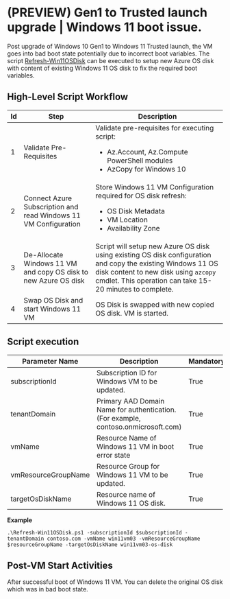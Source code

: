 # (PREVIEW) Gen1 to Trusted launch upgrade | Windows 11 boot issue.

Post upgrade of Windows 10 Gen1 to Windows 11 Trusted launch, the VM goes into bad boot state potentially due to incorrect boot variables. The script [Refresh-Win11OSDisk](./Refresh-Win11OSDisk.ps1) can be executed to setup new Azure OS disk with content of existing Windows 11 OS disk to fix the required boot variables.

## High-Level Script Workflow

Id    |    Step    |    Description
-|-|-
1    |    Validate Pre-Requisites    |    Validate pre-requisites for executing script:<ul><li>Az.Account, Az.Compute PowerShell modules<li>AzCopy for Windows 10</li></ul>
2    |    Connect Azure Subscription and read Windows 11 VM Configuration    |    Store Windows 11 VM Configuration required for OS disk refresh:<ul><li>OS Disk Metadata<li>VM Location<li>Availability Zone</li></ul>
3    |    De-Allocate Windows 11 VM and copy OS disk to new Azure OS disk    |    Script will setup new Azure OS disk using existing OS disk configuration and copy the existing Windows 11 OS disk content to new disk using `azcopy` cmdlet. This operation can take 15-20 minutes to complete.
4    |    Swap OS Disk and start Windows 11 VM    |    OS Disk is swapped with new copied OS disk. VM is started.

## Script execution

Parameter Name    |    Description    |    Mandatory
-|-|-
subscriptionId    |    Subscription ID for Windows VM to be updated.    |    True
tenantDomain    |    Primary AAD Domain Name for authentication. (For example, contoso.onmicrosoft.com)    |    True
vmName    |    Resource Name of Windows 11 VM in boot error state    |    True
vmResourceGroupName    |    Resource Group for Windows 11 VM to be updated.    |    True
targetOsDiskName    |    Resource name of Windows 11 OS disk.    |    True

**Example**

```azurepowershell
.\Refresh-Win11OSDisk.ps1 -subscriptionId $subscriptionId -tenantDomain contoso.com -vmName win11vm03 -vmResourceGroupName $resourceGroupName -targetOsDiskName win11vm03-os-disk
```

## Post-VM Start Activities

After successful boot of Windows 11 VM. You can delete the original OS disk which was in bad boot state.